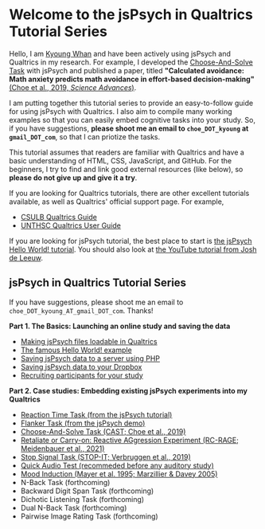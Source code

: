 # Welcome to the jsPsych in Qualtrics Tutorial Series

Hello, I am [Kyoung Whan](https://kywch.github.io) and have been actively using jsPsych and Qualtrics in my research. 
For example, I developed the [Choose-And-Solve Task](https://kywch.github.io/CAST_jsPsych/) with jsPsych and 
published a paper, titled **"Calculated avoidance: Math anxiety predicts math avoidance in effort-based decision-making"**
[(Choe et al., 2019, *Science Advances*)](https://advances.sciencemag.org/content/5/11/eaay1062).

I am putting together this tutorial series to provide an easy-to-follow guide for using jsPsych with Qualtrics. 
I also aim to compile many working examples so that you can easily embed cognitive tasks into your study. 
So, if you have suggestions, **please shoot me an email to  `choe_DOT_kyoung` at `gmail_DOT_com`**, so that I can priotize the tasks.

This tutorial assumes that readers are familiar with Qualtrics and have a basic understanding of HTML, CSS, JavaScript, and GitHub.
For the beginners, I try to find and link good external resources (like below), so **please do not give up and give it a try**.

If you are looking for Qualtrics tutorials, there are other excellent tutorials available, as well as Qualtrics' official support page. For example,

* [CSULB Qualtrics Guide](https://csulb.libguides.com/qualtrics/)
* [UNTHSC Qualtrics User Guide](https://www.unthsc.edu/center-for-innovative-learning/qualtrics-user-guide/)

If you are looking for jsPsych tutorial, the best place to start is [the jsPsych Hello World! tutorial](https://www.jspsych.org/tutorials/hello-world/). You should also look at [the YouTube tutorial from Josh de Leeuw](https://www.youtube.com/playlist?list=PLnfo1lBY1P2Mf_o6rV5wiqqn92Mw3UTGh).

<h2>jsPsych in Qualtrics Tutorial Series</h2>

If you have suggestions, please shoot me an email to  `choe_DOT_kyoung_AT_gmail_DOT_com`. Thanks!

**Part 1. The Basics: Launching an online study and saving the data**

* [Making jsPsych files loadable in Qualtrics](github-pages.md)
* [The famous Hello World! example](hello-world.md)
* [Saving jsPsych data to a server using PHP](save-php.md)
* [Saving jsPsych data to your Dropbox](save-dropbox.md)
* [Recruiting participants for your study](participants.md)

**Part 2. Case studies: Embedding existing jsPsych experiments into my Qualtrics**

* [Reaction Time Task (from the jsPsych tutorial)](rt-task.md)
* [Flanker Task (from the jsPsych demo)](flanker.md)
* [Choose-And-Solve Task (CAST; Choe et al., 2019)](choose-and-solve.md)
* [Retaliate or Carry-on: Reactive AGgression Experiment (RC-RAGE; Meidenbauer et al., 2021)](rc-rage.md)
* [Stop Signal Task (STOP-IT; Verbruggen et al., 2019)](stop-it.md)
* [Quick Audio Test (recommeded before any auditory study)](audio-test.md)
* [Mood Induction (Mayer et al. 1995; Marzillier & Davey 2005)](mood-induction.md)
* N-Back Task (forthcoming)
* Backward Digit Span Task (forthcoming)
* Dichotic Listening Task (forthcoming)
* Dual N-Back Task (forthcoming)
* Pairwise Image Rating Task (forthcoming)


